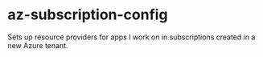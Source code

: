 # az-subscription-config
Sets up resource providers for apps I work on in subscriptions created in a new Azure tenant.
